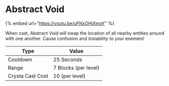 # Abstract Void

{% embed url="https://youtu.be/uFNxOHjXmoY" %}

When cast, Abstract Void will swap the location of all nearby entities around with one another. Cause confusion and instability to your enemies!

| Type             | Value                |
| ---------------- | -------------------- |
| Cooldown         | 25 Seconds           |
| Range            | 7 Blocks (per level) |
| Crysta Cast Cost | 10 (per level)       |
